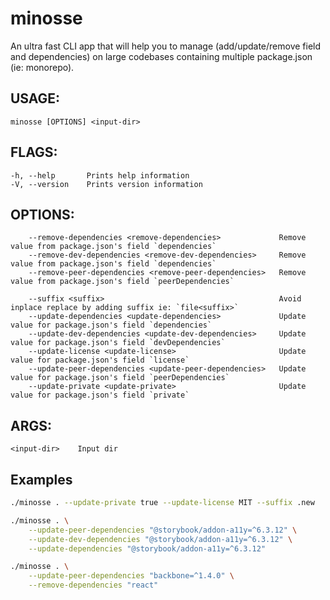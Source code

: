 # minosse
An ultra fast CLI app that will help you to manage (add/update/remove field and dependencies) on large codebases containing multiple package.json (ie: monorepo).

## USAGE:
    minosse [OPTIONS] <input-dir>

## FLAGS:
    -h, --help       Prints help information
    -V, --version    Prints version information

## OPTIONS:
        --remove-dependencies <remove-dependencies>             Remove value from package.json's field `dependencies`
        --remove-dev-dependencies <remove-dev-dependencies>     Remove value from package.json's field `dependencies`
        --remove-peer-dependencies <remove-peer-dependencies>   Remove value from package.json's field `peerDependencies`

        --suffix <suffix>                                       Avoid inplace replace by adding suffix ie: `file<suffix>`
        --update-dependencies <update-dependencies>             Update value for package.json's field `dependencies`
        --update-dev-dependencies <update-dev-dependencies>     Update value for package.json's field `devDependencies`
        --update-license <update-license>                       Update value for package.json's field `license`
        --update-peer-dependencies <update-peer-dependencies>   Update value for package.json's field `peerDependencies`
        --update-private <update-private>                       Update value for package.json's field `private`

## ARGS:
    <input-dir>    Input dir

## Examples

```bash
./minosse . --update-private true --update-license MIT --suffix .new
```

```bash
./minosse . \
    --update-peer-dependencies "@storybook/addon-a11y=^6.3.12" \
    --update-dev-dependencies "@storybook/addon-a11y=^6.3.12" \
    --update-dependencies "@storybook/addon-a11y=^6.3.12"
```

```bash
./minosse . \
    --update-peer-dependencies "backbone=^1.4.0" \
    --remove-dependencies "react"
```
